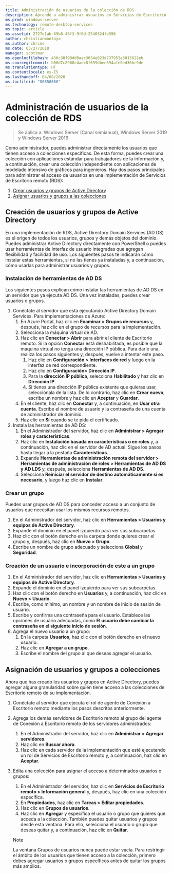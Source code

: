 ```yaml
---
title: Administración de usuarios de la colección de RDS
description: Aprende a administrar usuarios en Servicios de Escritorio remoto.
ms.prod: windows-server
ms.technology: remote-desktop-services
ms.topic: article
ms.assetid: 2727e1ab-69b8-46f3-9f6d-2540324fe596
author: christianmontoya
ms.author: chrimo
ms.date: 03/27/2018
manager: scottman
ms.openlocfilehash: 430c38f98dd9aec3034e023d737952e3015622eb
ms.sourcegitcommit: b00d7c8968c4adc8f699dbee694afe6ed36bc9de
ms.translationtype: HT
ms.contentlocale: es-ES
ms.lasthandoff: 04/08/2020
ms.locfileid: "80858688"
---
```

# <a name="manage-users-in-your-rds-collection"></a>Administración de usuarios de la colección de RDS

>Se aplica a: Windows Server (Canal semianual), Windows Server 2019 y Windows Server 2016

Como administrador, puedes administrar directamente los usuarios que tienen acceso a colecciones específicas. De esta forma, puedes crear una colección con aplicaciones estándar para trabajadores de la información y, a continuación, crear una colección independiente con aplicaciones de modelado intensivo de gráficos para ingenieros. Hay dos pasos principales para administrar el acceso de usuarios en una implementación de Servicios de Escritorio remoto (RDS):

1.    [Crear usuarios y grupos de Active Directory](#create-your-users-and-groups-in-active-directory)
2.    [Asignar usuarios y grupos a las colecciones](#assign-users-and-groups-to-collections)


## <a name="create-your-users-and-groups-in-active-directory"></a>Creación de usuarios y grupos de Active Directory

En una implementación de RDS, Active Directory Domain Services (AD DS) es el origen de todos los usuarios, grupos y demás objetos del dominio. Puedes administrar Active Directory directamente con PowerShell o puedes usar herramientas de interfaz de usuario integradas que agregan flexibilidad y facilidad de uso. Los siguientes pasos te indicarán cómo instalar estas herramientas, si no las tienes ya instaladas y, a continuación, cómo usarlas para administrar usuarios y grupos.

### <a name="install-ad-ds-tools"></a>Instalación de herramientas de AD DS

Los siguientes pasos explican cómo instalar las herramientas de AD DS en un servidor que ya ejecuta AD DS. Una vez instaladas, puedes crear usuarios o grupos.

1. Conéctate al servidor que está ejecutando Active Directory Domain Services. Para implementaciones de Azure:
   1. En Azure Portal, haz clic en **Examinar > Grupos de recursos** y, después, haz clic en el grupo de recursos para la implementación.
   2. Selecciona la máquina virtual de AD.
   3. Haz clic en **Conectar > Abrir** para abrir el cliente de Escritorio remoto. Si la opción **Conectar** está deshabilitada, es posible que la máquina virtual no tenga una dirección IP pública. Para darle una, realiza los pasos siguientes y, después, vuelve a intentar este paso.
      1. Haz clic en **Configuración > Interfaces de red** y luego en la interfaz de red correspondiente.
      2. Haz clic en **Configuración> Dirección IP**.
      3. Para la **dirección IP pública**, selecciona **Habilitado** y haz clic en **Dirección IP**.
      4. Si tienes una dirección IP pública existente que quieras usar, selecciónala de la lista. De lo contrario, haz clic en **Crear nuevo**, escribe un nombre y haz clic en **Aceptar** y **Guardar**.
   4. En el cliente, haz clic en **Conectar** y, a continuación, en **Usar otra cuenta**. Escribe el nombre de usuario y la contraseña de una cuenta de administrador de dominio.
   5. Haz clic en **Sí** cuando se te pida el certificado.
2. Instala las herramientas de AD DS:
   1. En el Administrador del servidor, haz clic en **Administrar > Agregar roles y características**.
   2. Haz clic en **Instalación basada en características o en roles** y, a continuación, haz clic en el servidor de AD actual. Sigue los pasos hasta llegar a la pestaña **Características**.
   3. Expande **Herramientas de administración remota del servidor > Herramientas de administración de roles > Herramientas de AD DS y AD LDS** y, después, selecciona **Herramientas de AD DS**.
   4. Selecciona **Reiniciar el servidor de destino automáticamente si es necesario**, y luego haz clic en **Instalar**.

### <a name="create-a-group"></a>Crear un grupo

Puedes usar grupos de AD DS para conceder acceso a un conjunto de usuarios que necesitan usar los mismos recursos remotos.

1. En el Administrador del servidor, haz clic en **Herramientas > Usuarios y equipos de Active Directory**.
2. Expande el dominio en el panel izquierdo para ver sus subcarpetas.
3. Haz clic con el botón derecho en la carpeta donde quieres crear el grupo y, después, haz clic en **Nuevo > Grupo**.
4. Escribe un nombre de grupo adecuado y selecciona **Global** y **Seguridad**.

### <a name="create-a-user-and-add-to-a-group"></a>Creación de un usuario e incorporación de este a un grupo
1. En el Administrador del servidor, haz clic en **Herramientas > Usuarios y equipos de Active Directory**.
2. Expande el dominio en el panel izquierdo para ver sus subcarpetas.
3. Haz clic con el botón derecho en **Usuarios** y, a continuación, haz clic en **Nuevo > Usuario**.
4. Escribe, como mínimo, un nombre y un nombre de inicio de sesión de usuario.
5. Escribe y confirma una contraseña para el usuario. Establece las opciones de usuario adecuadas, como **El usuario debe cambiar la contraseña en el siguiente inicio de sesión**.
6. Agrega el nuevo usuario a un grupo:
   1. En la carpeta **Usuarios**, haz clic con el botón derecho en el nuevo usuario.
   2. Haz clic en **Agregar a un grupo**.
   3. Escribe el nombre del grupo al que deseas agregar el usuario.

## <a name="assign-users-and-groups-to-collections"></a>Asignación de usuarios y grupos a colecciones
Ahora que has creado los usuarios y grupos en Active Directory, puedes agregar alguna granularidad sobre quién tiene acceso a las colecciones de Escritorio remoto de su implementación.

1. Conéctate al servidor que ejecuta el rol de agente de Conexión a Escritorio remoto mediante los pasos descritos anteriormente.
2. Agrega los demás servidores de Escritorio remoto al grupo del agente de Conexión a Escritorio remoto de los servidores administrados:
   1. En el Administrador del servidor, haz clic en **Administrar > Agregar servidores**.
   2. Haz clic en **Buscar ahora**.
   3. Haz clic en cada servidor de la implementación que esté ejecutando un rol de Servicios de Escritorio remoto y, a continuación, haz clic en **Aceptar**.
3. Edita una colección para asignar el acceso a determinados usuarios o grupos:
   1. En el Administrador del servidor, haz clic en **Servicios de Escritorio remoto > Información general** y, después, haz clic en una colección específica.
   2. En **Propiedades**, haz clic en **Tareas > Editar propiedades**.
   3. Haz clic en **Grupos de usuarios**.
   4. Haz clic en **Agregar** y especifica el usuario o grupo que quieres que acceda a la colección. También puedes quitar usuarios y grupos desde esta ventana. Para ello, selecciona el usuario o grupo que deseas quitar y, a continuación, haz clic en **Quitar**. 
   
   >[!NOTE] 
   > La ventana Grupos de usuarios nunca puede estar vacía. Para restringir el ámbito de los usuarios que tienen acceso a la colección, primero debes agregar usuarios o grupos específicos antes de quitar los grupos más amplios.